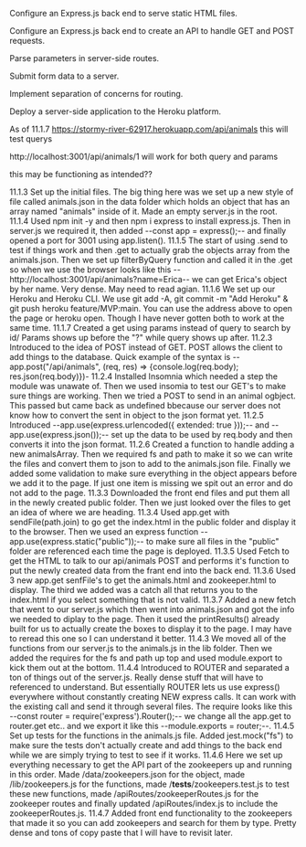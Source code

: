 Configure an Express.js back end to serve static HTML files.

Configure an Express.js back end to create an API to handle GET and POST requests.

Parse parameters in server-side routes.

Submit form data to a server.

Implement separation of concerns for routing.

Deploy a server-side application to the Heroku platform.

As of 11.1.7
https://stormy-river-62917.herokuapp.com/api/animals
this will test querys

http://localhost:3001/api/animals/1
will work for both query and params

this may be functioning as intended??

11.1.3 Set up the initial files. The big thing here was we set up a new style of file called animals.json in the data folder which holds an object that has an array named "animals" inside of it. Made an empty server.js in the root.
11.1.4 Used npm init -y and then npm i express to install express.js. Then in server.js we required it, then added --const app = express();-- and finally opened a port for 3001 using app.listen().
11.1.5 The start of using .send to test if things work and then .get to actually grab the objects array from the animals.json. Then we set up filterByQuery function and called it in the .get so when we use the browser looks like this --http://localhost:3001/api/animals?name=Erica-- we can get Erica's object by her name. Very dense. May need to read agian.
11.1.6 We set up our Heroku and Heroku CLI. We use git add -A, git commit -m "Add Heroku" & git push heroku feature/MVP:main. You can use the address above to open the page or heroku open. Though I have never gotten both to work at the same time.
11.1.7 Created a get using params instead of query to search by id/ Params shows up before the "?" while query shows up after.
11.2.3 Introduced to the idea of POST instead of GET. POST allows the client to add things to the database. Quick example of the syntax is --app.post("/api/animals", (req, res) => {console.log(req.body); res.json(req.body)})-
11.2.4 Installed Insomnia which needed a step the module was unawate of. Then we used insomia to test our GET's to make sure things are working. Then we tried a POST to send in an animal ogbject. This passed but came back as undefined bbecause our server does not know how to convert the sent in object to the json format yet.
11.2.5 Introduced --app.use(express.urlencoded({ extended: true }));-- and --app.use(express.json());-- set up the data to be used by req.body and then converts it into the json format.
11.2.6 Created a function to handle adding a new animalsArray. Then we required fs and path to make it so we can write the files and convert them to json to add to the animals.json file. Finally we added some validation to make sure everything in the object appears before we add it to the page. If just one item is missing we spit out an error and do not add to the page.
11.3.3 Downloaded the front end files and put them all in the newly created public folder. Then we just looked over the files to get an idea of where we are heading.
11.3.4 Used app.get with sendFile(path.join) to go get the index.html in the public folder and display it to the browser. Then we used an express function --app.use(express.static("public"));-- to make sure all files in the "public" folder are referenced each time the page is deployed.
11.3.5 Used Fetch to get the HTML to talk to our api/animals POST and performs it's function to put the newly created data from the frant end into the back end.
11.3.6 Used 3 new app.get senfFile's to get the animals.html and zookeeper.html to display. The third we added was a catch all that returns you to the index.html if you select something that is not valid.
11.3.7 Added a new fetch that went to our server.js which then went into animals.json and got the info we needed to diplay to the page. Then it used the printResults() already built for us to actually create the boxes to display it to the page. I may have to reread this one so I can understand it better.
11.4.3 We moved all of the functions from our server.js to the animals.js in the lib folder. Then we added the requires for the fs and path up top and used module.export to kick them out at the bottom.
11.4.4 Introduced to ROUTER and separated a ton of things out of the server.js. Really dense stuff that will have to referenced to understand. But essentially ROUTER lets us use express() everywhere without constantly creating NEW express calls. It can work with the existing call and send it through several files. The require looks like this --const router = require('express').Router();-- we change all the app.get to router.get etc.. and we export it like this --module.exports = router;--.
11.4.5 Set up tests for the functions in the animals.js file. Added jest.mock("fs") to make sure the tests don't actually create and add things to the back end while we are simply trying to test to see if it works.
11.4.6 Here we set up everything necessary to get the API part of the zookeepers up and running in this order. Made /data/zookeepers.json for the object, made /lib/zookeepers.js for the functions, made /**tests**/zookeepers.test.js to test these new functions, made /apiRoutes/zookeeperRoutes.js for the zookeeper routes and finally updated /apiRoutes/index.js to include the zookeeperRoutes.js.
11.4.7 Added front end functionality to the zookeepers that made it so you can add zookeepers and search for them by type. Pretty dense and tons of copy paste that I will have to revisit later.

